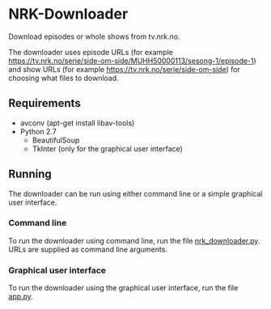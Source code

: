 # NRK-Downloader
Download episodes or whole shows from tv.nrk.no.

The downloader uses episode URLs (for example https://tv.nrk.no/serie/side-om-side/MUHH50000113/sesong-1/episode-1) and show URLs (for example https://tv.nrk.no/serie/side-om-side) for choosing what files to download.

## Requirements
* avconv (apt-get install libav-tools)
* Python 2.7
  * BeautifulSoup
  * TkInter (only for the graphical user interface)

## Running
The downloader can be run using either command line or a simple graphical user interface.

### Command line
To run the downloader using command line, run the file [nrk_downloader.py](src/nrk_downloader.py).
URLs are supplied as command line arguments.

### Graphical user interface
To run the downloader using the graphical user interface, run the file [app.py](src/app.py).
